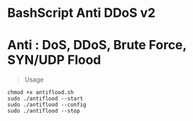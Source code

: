 # BashScript Anti DDoS v2
# Anti : DoS, DDoS, Brute Force, SYN/UDP Flood
> Usage
``` 
chmod +x antiflood.sh
sudo ./antiflood --start
sudo ./antiflood --config
sudo ./antiflood --stop
```
